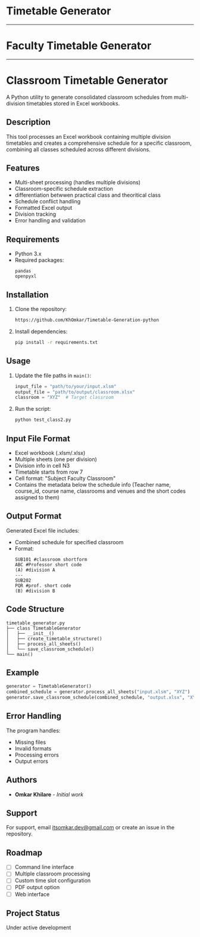# Timetable Generator

---
# Faculty Timetable Generator
---
# Classroom Timetable Generator

A Python utility to generate consolidated classroom schedules from multi-division timetables stored in Excel workbooks.

## Description

This tool processes an Excel workbook containing multiple division timetables and creates a comprehensive schedule for a specific classroom, combining all classes scheduled across different divisions.

## Features

- Multi-sheet processing (handles multiple divisions)
- Classroom-specific schedule extraction
- differentiation betwwen practical class and theoritical class
- Schedule conflict handling
- Formatted Excel output
- Division tracking
- Error handling and validation

## Requirements

- Python 3.x
- Required packages:
  ```
  pandas
  openpyxl
  ```

## Installation

1. Clone the repository:
   ```bash
   https://github.com/KhOmkar/Timetable-Generation-python
   ```

2. Install dependencies:
   ```bash
   pip install -r requirements.txt
   ```

## Usage

1. Update the file paths in `main()`:
   ```python
   input_file = "path/to/your/input.xlsm"
   output_file = "path/to/output/classroom.xlsx"
   classroom = "XYZ"  # Target classroom
   ```

2. Run the script:
   ```bash
   python test_class2.py
   ```

## Input File Format

- Excel workbook (.xlsm/.xlsx)
- Multiple sheets (one per division)
- Division info in cell N3
- Timetable starts from row 7
- Cell format: "Subject Faculty Classroom"
- Contains the metadata below the schedule info (Teacher name, course_id, course name, classrooms and venues and the short codes assigned to them)

## Output Format

Generated Excel file includes:
- Combined schedule for specified classroom
- Format:
  ```
  SUB101 #classroom shortform
  ABC #Professor short code
  (A) #division A
  ---
  SUB202
  PQR #prof. short code
  (B) #division B
  ```

## Code Structure

```
timetable_generator.py
├── class TimetableGenerator
│   ├── __init__()
│   ├── create_timetable_structure()
│   ├── process_all_sheets()
│   └── save_classroom_schedule()
└── main()
```

## Example

```python
generator = TimetableGenerator()
combined_schedule = generator.process_all_sheets("input.xlsm", "XYZ")
generator.save_classroom_schedule(combined_schedule, "output.xlsx", "XYZ")
```

## Error Handling

The program handles:
- Missing files
- Invalid formats
- Processing errors
- Output errors


## Authors

* **Omkar Khilare** - *Initial work*


## Support

For support, email itsomkar.dev@gmail.com or create an issue in the repository.

## Roadmap

- [ ] Command line interface
- [ ] Multiple classroom processing
- [ ] Custom time slot configuration
- [ ] PDF output option
- [ ] Web interface

## Project Status

Under active development

